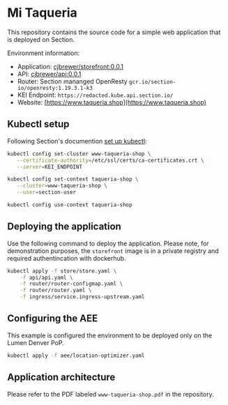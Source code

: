 # Mi Taqueria

This repository contains the source code for a simple web application that is deployed on Section.

Environment information:

* Application: [cjbrewer/storefront:0.0.1]()
* API: [cjbrewer/api:0.0.1]()
* Router: Section mananged OpenResty `gcr.io/section-io/openresty:1.19.3.1-k3`
* KEI Endpoint: `https://redacted.kube.api.section.io/`
* Website: [https://www.taqueria.shop](https://www.taqueria.shop)

## Kubectl setup

Following Section's documention [set up kubectl](https://www.section.io/docs/get-started/deploy-container/):

```bash
kubectl config set-cluster www-taqueria-shop \
   --certificate-authority=/etc/ssl/certs/ca-certificates.crt \
   --server=KEI_ENDPOINT
```

```bash
kubectl config set-context taqueria-shop \
   --cluster=www-taqueria-shop \
   --user=section-user
```

```bash
kubectl config use-context taqueria-shop
```

## Deploying the application

Use the following command to deploy the application. Please note, for demonstration purposes, the `storefront` image is in a private registry and required authentincation with dockerhub.

```bash
kubectl apply -f store/store.yaml \
    -f api/api.yaml \
    -f router/router-configmap.yaml \
    -f router/router.yaml \
    -f ingress/service.ingress-upstream.yaml
```

## Configuring the AEE

This example is configured the environment to be deployed only on the Lumen Denver PoP.

```bash
kubectl apply -f aee/location-optimizer.yaml
```

## Application architecture

Please refer to the PDF labeled `www-taqueria-shop.pdf` in the repository.
